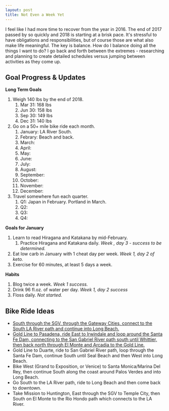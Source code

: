 ```yaml
---
layout: post
title: Not Even a Week Yet
---
```


I feel like I had more time to recover from the year in 2016.  The end of 2017 passed by so quickly and 2018 is starting at a brisk pace.  It's stressful to have obligations and responsibilities, but of course those are what also make life meaningful.  The key is balance.  How do I balance doing all the things I want to do?  I go back and forth between the extremes - researching and planning to create detailed schedules versus jumping between activities as they come up.

## Goal Progress & Updates

**Long Term Goals**

1. Weigh 140 lbs by the end of 2018.
    1. Mar 31: 168 lbs
    2. Jun 30: 158 lbs
    3. Sep 30: 149 lbs
    4. Dec 31: 140 lbs
2. Go on a 50+ mile bike ride each month.
    1. January: LA River South.
    2. Febrary: Beach and back.
    3. March: 
    4. April: 
    5. May: 
    6. June: 
    7. July: 
    8. August: 
    9. September: 
    10. October: 
    11. November: 
    12. December: 
3. Travel somewhere fun each quarter.
    1. Q1: Japan in February.  Portland in March.
    2. Q2: 
    3. Q3: 
    4. Q4: 

**Goals for January**

1. Learn to read Hiragana and Katakana by mid-February.
    1. Practice Hiragana and Katakana daily. *Week , day 3 - success to be determined.*
2. Eat low carb in January with 1 cheat day per week.  *Week 1, day 2 of keto.*
3. Exercise for 60 minutes, at least 5 days a week.

**Habits**
1. Blog twice a week. *Week 1 success.*
2. Drink 96 fl.oz. of water per day. *Week 1, day 2 success*
3. Floss daily. *Not started.*

## Bike Ride Ideas

* [South through the SGV, through the Gateway Cities, connect to the South LA River path and continue into Long Beach.](http://www.mapmyride.com/routes/view/1899513761)
* [Gold Line to Pasadena, ride East to Irwindale and loop around the Santa Fe Dam, connecting to the San Gabriel River path south until Whittier, then back north through El Monte and Arcadia to the Gold Line.](http://www.mapmyride.com/routes/view/1899525605)
* Gold Line to Duarte, ride to San Gabriel River path, loop through the Santa Fe Dam, continue South until Seal Beach and then West into Long Beach.
* Bike West (Grand to Exposition, or Venice) to Santa Monica/Marina Del Rey, then continue South along the coast around Palos Verdes and into Long Beach.
* Go South to the LA River path, ride to Long Beach and then come back to downtown.
* Take Mission to Huntington, East through the SGV to Temple City, then South on El Monte to the Rio Hondo path which connects to the LA River.
